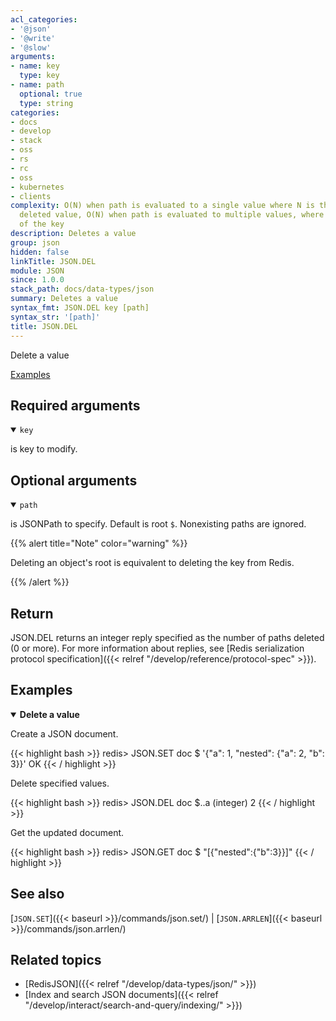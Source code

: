 ```yaml
---
acl_categories:
- '@json'
- '@write'
- '@slow'
arguments:
- name: key
  type: key
- name: path
  optional: true
  type: string
categories:
- docs
- develop
- stack
- oss
- rs
- rc
- oss
- kubernetes
- clients
complexity: O(N) when path is evaluated to a single value where N is the size of the
  deleted value, O(N) when path is evaluated to multiple values, where N is the size
  of the key
description: Deletes a value
group: json
hidden: false
linkTitle: JSON.DEL
module: JSON
since: 1.0.0
stack_path: docs/data-types/json
summary: Deletes a value
syntax_fmt: JSON.DEL key [path]
syntax_str: '[path]'
title: JSON.DEL
---
```

Delete a value

[Examples](#examples)

## Required arguments

<details open><summary><code>key</code></summary> 

is key to modify.
</details>

## Optional arguments

<details open><summary><code>path</code></summary> 

is JSONPath to specify. Default is root `$`. Nonexisting paths are ignored.

{{% alert title="Note" color="warning" %}}
 
Deleting an object's root is equivalent to deleting the key from Redis.

{{% /alert %}}
</details>

## Return

JSON.DEL returns an integer reply specified as the number of paths deleted (0 or more).
For more information about replies, see [Redis serialization protocol specification]({{< relref "/develop/reference/protocol-spec" >}}).

## Examples

<details open>
<summary><b>Delete a value</b></summary>

Create a JSON document.

{{< highlight bash >}}
redis> JSON.SET doc $ '{"a": 1, "nested": {"a": 2, "b": 3}}'
OK
{{< / highlight >}}

Delete specified values.

{{< highlight bash >}}
redis> JSON.DEL doc $..a
(integer) 2
{{< / highlight >}}

Get the updated document.

{{< highlight bash >}}
redis> JSON.GET doc $
"[{\"nested\":{\"b\":3}}]"
{{< / highlight >}}
</details>

## See also

[`JSON.SET`]({{< baseurl >}}/commands/json.set/) | [`JSON.ARRLEN`]({{< baseurl >}}/commands/json.arrlen/) 

## Related topics

* [RedisJSON]({{< relref "/develop/data-types/json/" >}})
* [Index and search JSON documents]({{< relref "/develop/interact/search-and-query/indexing/" >}})




